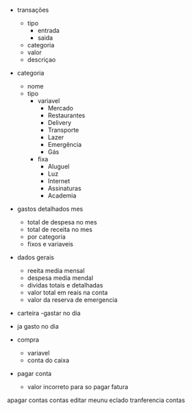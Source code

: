 - transações
   - tipo
      - entrada
      - saida
   - categoria
   - valor
   - descriçao

- categoria
   - nome 
   - tipo
      - variavel
         - Mercado
         - Restaurantes
         - Delivery
         - Transporte
         - Lazer
         - Emergência
         - Gás
      - fixa
         - Aluguel
         - Luz
         - Internet
         - Assinaturas
         - Academia


- gastos detalhados mes
   - total de despesa no mes
   - total de receita no mes
   - por categoria
   - fixos e variaveis

- dados gerais
   - reeita media mensal
   - despesa media mendal
   - dividas totais e detalhadas 
   - valor total em reais na conta
   - valor da reserva de emergencia

- carteira
 -gastar no dia
 - ja gasto no dia
 

 - compra
   - variavel
   - conta do caixa

- pagar conta    
    - valor incorreto para so pagar fatura

apagar contas
contas editar meunu eclado
tranferencia contas

